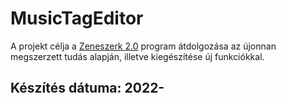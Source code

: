 # MusicTagEditor
A projekt célja a [Zeneszerk 2.0](https://github.com/Gerosz63/Zeneszerk_2.0) program átdolgozása az újonnan megszerzett tudás alapján, illetve kiegészítése új funkciókkal.
## Készítés dátuma: 2022-
